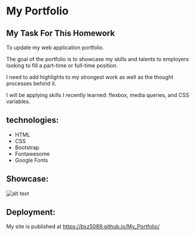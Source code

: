 # My Portfolio

## My Task For This Homework

To update my web application portfolio.

The goal of the portfolio is to showcase my skills and talents to employers looking to fill a part-time or full-time position. 

I need to add highlights to my strongest work as well as the thought processes behind it. 

I will be applying skills I recently learned: flexbox, media queries, and CSS variables.

## technologies:
- HTML
- CSS
- Bootstrap
- Fontawesome 
- Google Fonts

## Showcase:

![alt text](images/ScreenShot1.png)

## Deployment:

My site is published at https://bxz5089.github.io/My_Portfolio/

